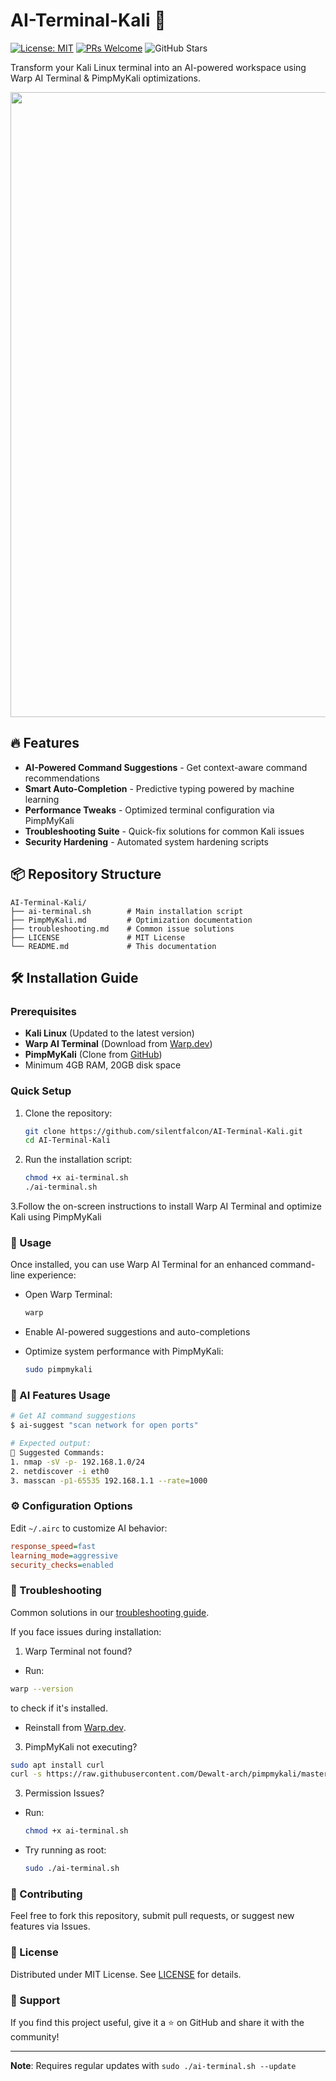 # AI-Terminal-Kali 🚀

[![License: MIT](https://img.shields.io/badge/License-MIT-yellow.svg)](LICENSE)
[![PRs Welcome](https://img.shields.io/badge/PRs-welcome-brightgreen.svg)](CONTRIBUTING.md)
![GitHub Stars](https://img.shields.io/github/stars/silentfalcon/AI-Terminal-Kali)

Transform your Kali Linux terminal into an AI-powered workspace using Warp AI Terminal & PimpMyKali optimizations.

<p align="center">
<img src="https://github.com/user-attachments/assets/27e0587f-281e-484b-a60d-6169311011b1" width="1000">
</p>

## 🔥 Features

- **AI-Powered Command Suggestions** - Get context-aware command recommendations
- **Smart Auto-Completion** - Predictive typing powered by machine learning
- **Performance Tweaks** - Optimized terminal configuration via PimpMyKali
- **Troubleshooting Suite** - Quick-fix solutions for common Kali issues
- **Security Hardening** - Automated system hardening scripts

## 📦 Repository Structure

```
AI-Terminal-Kali/
├── ai-terminal.sh        # Main installation script
├── PimpMyKali.md         # Optimization documentation
├── troubleshooting.md    # Common issue solutions
├── LICENSE               # MIT License
└── README.md             # This documentation
```

## 🛠️ Installation Guide

### Prerequisites
- **Kali Linux** (Updated to the latest version)
- **Warp AI Terminal** (Download from [Warp.dev](https://www.warp.dev/))
- **PimpMyKali** (Clone from [GitHub](https://github.com/Dewalt-arch/pimpmykali))
- Minimum 4GB RAM, 20GB disk space

### Quick Setup
1. Clone the repository:
   
   ```bash
   git clone https://github.com/silentfalcon/AI-Terminal-Kali.git
   cd AI-Terminal-Kali
   ```
3. Run the installation script:
   
   ```bash
   chmod +x ai-terminal.sh
   ./ai-terminal.sh
   ```
3.Follow the on-screen instructions to install Warp AI Terminal and optimize Kali using PimpMyKali

### 🚀 Usage

Once installed, you can use Warp AI Terminal for an enhanced command-line experience:

- Open Warp Terminal:
   ```bash
   warp
   ```
   
- Enable AI-powered suggestions and auto-completions
  
- Optimize system performance with PimpMyKali:
   ```bash
   sudo pimpmykali
   ```

### 🧠 AI Features Usage
   ```bash
   # Get AI command suggestions
   $ ai-suggest "scan network for open ports"

   # Expected output:
   🤖 Suggested Commands:
   1. nmap -sV -p- 192.168.1.0/24
   2. netdiscover -i eth0
   3. masscan -p1-65535 192.168.1.1 --rate=1000
   ```

### ⚙️ Configuration Options
   Edit `~/.airc` to customize AI behavior:
   ```ini
   response_speed=fast
   learning_mode=aggressive
   security_checks=enabled
   ```

### 🚨 Troubleshooting
Common solutions in our [troubleshooting guide](troubleshooting.md).  

If you face issues during installation:
1. Warp Terminal not found?

- Run: 
```bash
warp --version
```
to check if it's installed.

- Reinstall from [Warp.dev](https://www.warp.dev/).

3. PimpMyKali not executing?
```bash
sudo apt install curl
curl -s https://raw.githubusercontent.com/Dewalt-arch/pimpmykali/master/pimpmykali.sh | sudo bash
```
3. Permission Issues?

- Run:
  ```bash
  chmod +x ai-terminal.sh
   ```

- Try running as root:
  ```bash
  sudo ./ai-terminal.sh
  ```

### 🤝 Contributing
Feel free to fork this repository, submit pull requests, or suggest new features via Issues.

### 📜 License
Distributed under MIT License. See [LICENSE](LICENSE) for details.

### 🌟 Support
If you find this project useful, give it a ⭐ on GitHub and share it with the community!

---

**Note**: Requires regular updates with `sudo ./ai-terminal.sh --update`
```
